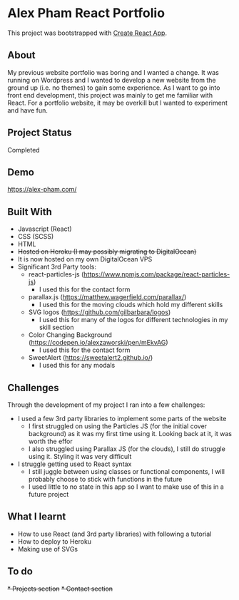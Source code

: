 # Alex Pham React Portfolio

This project was bootstrapped with [Create React App](https://github.com/facebook/create-react-app).

## About

My previous website portfolio was boring and I wanted a change. It was running on Wordpress and I wanted to develop a new website from the ground up (i.e. no themes) to gain some experience.
As I want to go into front end development, this project was mainly to get me familiar with React. For a portfolio website, it may be overkill but I wanted to experiment and have fun.

## Project Status

Completed

## Demo

https://alex-pham.com/

## Built With

- Javascript (React)
- CSS (SCSS)
- HTML
- ~~Hosted on Heroku (I may possibly migrating to DigitalOcean)~~
- It is now hosted on my own DigitalOcean VPS
- Significant 3rd Party tools:
  - react-particles-js (https://www.npmjs.com/package/react-particles-js)
    - I used this for the contact form
  - parallax.js (https://matthew.wagerfield.com/parallax/)
    - I used this for the moving clouds which hold my different skills
  - SVG logos (https://github.com/gilbarbara/logos)
    - I used this for many of the logos for different technologies in my skill section
  - Color Changing Background (https://codepen.io/alexzaworski/pen/mEkvAG)
    - I used this for the contact form
  - SweetAlert (https://sweetalert2.github.io/)
    - I used this for any modals

## Challenges

Through the development of my project I ran into a few challenges:

- I used a few 3rd party libraries to implement some parts of the website
  - I first struggled on using the Particles JS (for the initial cover background) as it was my first time using it. Looking back at it, it was worth the effor
  - I also struggled using Parallax JS (for the clouds), I still do struggle using it. Styling it was very difficult
- I struggle getting used to React syntax
  - I still juggle between using classes or functional components, I will probably choose to stick with functions in the future
  - I used little to no state in this app so I want to make use of this in a future project

## What I learnt

- How to use React (and 3rd party libraries) with following a tutorial
- How to deploy to Heroku
- Making use of SVGs

## To do

~~\* Projects section~~
~~\* Contact section~~
